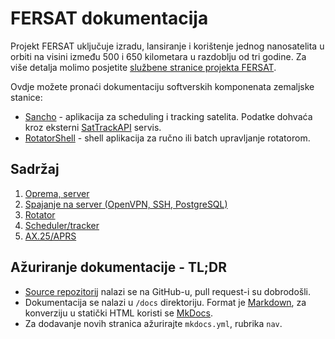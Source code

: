 # FERSAT dokumentacija

Projekt FERSAT uključuje izradu, lansiranje i korištenje jednog nanosatelita u orbiti na visini između 500 i 650 kilometara u razdoblju od tri godine. Za više detalja molimo posjetite [službene stranice projekta FERSAT](https://www.fer.unizg.hr/zkist/FERSAT).

Ovdje možete pronaći dokumentaciju softverskih komponenata zemaljske stanice:

 - [Sancho](https://github.com/UltimaLabs/sancho/) - aplikacija za scheduling i tracking satelita. Podatke dohvaća kroz eksterni [SatTrackAPI](https://github.com/UltimaLabs/sattrackapi) servis.
 - [RotatorShell](https://github.com/UltimaLabs/rotatorshell) - shell aplikacija za ručno ili batch upravljanje rotatorom.

## Sadržaj

 1. [Oprema, server](oprema_server.md)
 2. [Spajanje na server (OpenVPN, SSH, PostgreSQL)](spajanje.md)
 3. [Rotator](rotator.md)
 4. [Scheduler/tracker](tracker.md)
 5. [AX.25/APRS](ax25.md)

## Ažuriranje dokumentacije - TL;DR

 - [Source repozitorij](https://github.com/UltimaLabs/fersat-docs/) nalazi se na GitHub-u, pull request-i su dobrodošli.
 - Dokumentacija se nalazi u `/docs` direktoriju. Format je [Markdown](https://www.markdownguide.org/basic-syntax/), za konverziju u statički HTML koristi se [MkDocs](https://www.mkdocs.org/).
 - Za dodavanje novih stranica ažurirajte `mkdocs.yml`, rubrika `nav`.